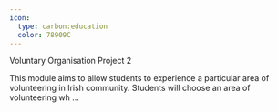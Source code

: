 ```yaml
---
icon:
  type: carbon:education
  color: 78909C
---
```

Voluntary Organisation Project 2

This module aims to allow students to experience a particular area of volunteering in Irish community. Students will choose an area of volunteering wh ... 
